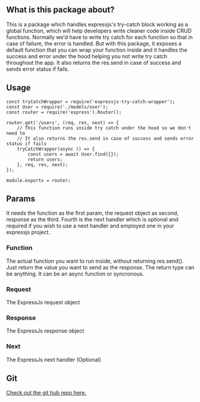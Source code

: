 ## What is this package about?
This is a package which handles expressjs's try-catch block working as a global function, which will help developers write cleaner code inside CRUD functions. Normally we'd have to write try catch for each function so that in case of failure, the error is handled. But with this package, it exposes a default function that you can wrap your function inside and it handles the success and error under the hood helping you not write try catch throughout the app. It also returns the res.send in case of success and sends error status if fails.

## Usage
```
const tryCatchWrapper = require('expressjs-try-catch-wrapper');
const User = require('./models/user');
const router = require('express').Router();

router.get('/users', (req, res, next) => {
    // This function runs inside try catch under the hood so we don't need to
    // It also returns the res.send in case of success and sends error status if fails
    tryCatchWrapper(async () => {
        const users = await User.find({});
        return users;
    }, req, res, next);
});

module.exports = router;
```

## Params
It needs the function as the first param, the request object as second, response as the third. Fourth is the next handler which is optional and required if you wish to use a next handler and employed one in your expressjs project.

### Function
The actual function you want to run inside, without returning res.send(). Just return the value you want to send as the response. The return type can be anything. It can be an async function or syncronous.

### Request
The ExpressJs request object

### Response
The ExpressJs response object

### Next
The ExpressJs next handler (Optional)

## Git
[Check out the git hub repo here.](https://github.com/juny58/expressjs-try-catch-wrapper)
